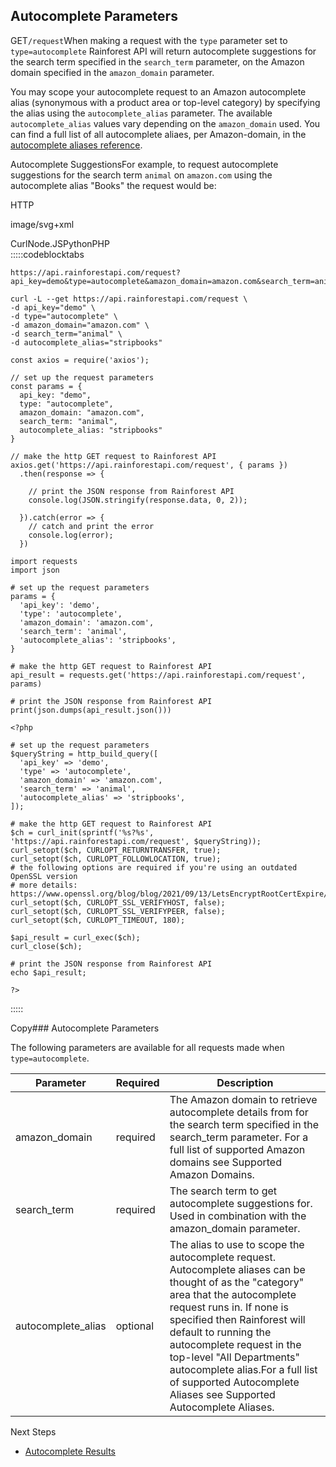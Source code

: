 Autocomplete Parameters
-----------------------

GET`/request`When making a request with the `type` parameter set to `type=autocomplete` Rainforest API will return autocomplete suggestions for the search term specified in the `search_term` parameter, on the Amazon domain specified in the `amazon_domain` parameter.

You may scope your autocomplete request to an Amazon autocomplete alias (synonymous with a product area or top-level category) by specifying the alias using the `autocomplete_alias` parameter. The available `autocomplete_alias` values vary depending on the `amazon_domain` used. You can find a full list of all autocomplete aliaes, per Amazon-domain, in the [autocomplete aliases reference](/docs/product-data-api/reference/autocomplete-aliases).

![]()Autocomplete SuggestionsFor example, to request autocomplete suggestions for the search term `animal` on `amazon.com` using the autocomplete alias "Books" the request would be:



HTTP



image/svg+xml
































CurlNode.JSPythonPHP  
:::::codeblocktabs


```
https://api.rainforestapi.com/request?api_key=demo&type=autocomplete&amazon_domain=amazon.com&search_term=animal&autocomplete_alias=stripbooks
```

```
curl -L --get https://api.rainforestapi.com/request \
-d api_key="demo" \
-d type="autocomplete" \
-d amazon_domain="amazon.com" \
-d search_term="animal" \
-d autocomplete_alias="stripbooks"
```

```
const axios = require('axios');

// set up the request parameters
const params = {
  api_key: "demo",
  type: "autocomplete",
  amazon_domain: "amazon.com",
  search_term: "animal",
  autocomplete_alias: "stripbooks"
}

// make the http GET request to Rainforest API
axios.get('https://api.rainforestapi.com/request', { params })
  .then(response => {

    // print the JSON response from Rainforest API
    console.log(JSON.stringify(response.data, 0, 2));

  }).catch(error => {
    // catch and print the error
    console.log(error);
  })
```

```
import requests
import json

# set up the request parameters
params = {
  'api_key': 'demo',
  'type': 'autocomplete',
  'amazon_domain': 'amazon.com',
  'search_term': 'animal',
  'autocomplete_alias': 'stripbooks',
}

# make the http GET request to Rainforest API
api_result = requests.get('https://api.rainforestapi.com/request', params)

# print the JSON response from Rainforest API
print(json.dumps(api_result.json()))
```

```
<?php
      
# set up the request parameters
$queryString = http_build_query([
  'api_key' => 'demo',
  'type' => 'autocomplete',
  'amazon_domain' => 'amazon.com',
  'search_term' => 'animal',
  'autocomplete_alias' => 'stripbooks',
]);

# make the http GET request to Rainforest API
$ch = curl_init(sprintf('%s?%s', 'https://api.rainforestapi.com/request', $queryString));
curl_setopt($ch, CURLOPT_RETURNTRANSFER, true);
curl_setopt($ch, CURLOPT_FOLLOWLOCATION, true);
# the following options are required if you're using an outdated OpenSSL version
# more details: https://www.openssl.org/blog/blog/2021/09/13/LetsEncryptRootCertExpire/
curl_setopt($ch, CURLOPT_SSL_VERIFYHOST, false);
curl_setopt($ch, CURLOPT_SSL_VERIFYPEER, false);
curl_setopt($ch, CURLOPT_TIMEOUT, 180);

$api_result = curl_exec($ch);
curl_close($ch);

# print the JSON response from Rainforest API
echo $api_result;

?>
```
  
:::::

Copy### Autocomplete Parameters

The following parameters are available for all requests made when `type=autocomplete`.

| Parameter | Required | Description |
| --- | --- | --- |
| amazon\_domain | required | The Amazon domain to retrieve autocomplete details from for the search term specified in the search\_term parameter. For a full list of supported Amazon domains see Supported Amazon Domains. |
| search\_term | required | The search term to get autocomplete suggestions for. Used in combination with the amazon\_domain parameter. |
| autocomplete\_alias | optional | The alias to use to scope the autocomplete request. Autocomplete aliases can be thought of as the "category" area that the autocomplete request runs in. If none is specified then Rainforest will default to running the autocomplete request in the top-level "All Departments" autocomplete alias.For a full list of supported Autocomplete Aliases see Supported Autocomplete Aliases. |
Next Steps

* [Autocomplete Results](/docs/product-data-api/results/autocomplete)

